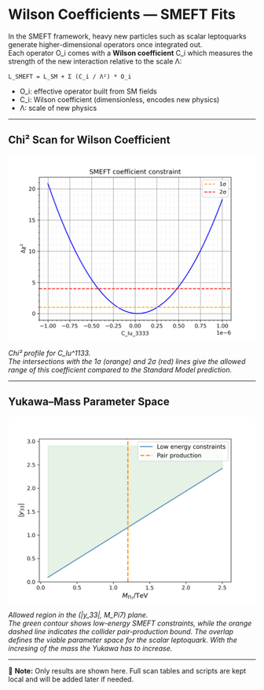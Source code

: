 # Wilson Coefficients — SMEFT Fits

In the SMEFT framework, heavy new particles such as scalar leptoquarks generate
higher-dimensional operators once integrated out.  
Each operator O_i comes with a **Wilson coefficient** C_i which measures
the strength of the new interaction relative to the scale Λ:

    L_SMEFT = L_SM + Σ (C_i / Λ²) * O_i

- O_i: effective operator built from SM fields  
- C_i: Wilson coefficient (dimensionless, encodes new physics)  
- Λ: scale of new physics  

---

## Chi² Scan for Wilson Coefficient

![C_lu_1133](Plots/C_lu_3333.png)

*Chi² profile for C_lu^1133.  
The intersections with the 1σ (orange) and 2σ (red) lines give the allowed range
of this coefficient compared to the Standard Model prediction.*

---

## Yukawa–Mass Parameter Space

![y33_vs_mass](Plots/C_lu_3333_yukawa.png)

*Allowed region in the (|y_33|, M_Pi7) plane.  
The green contour shows low-energy SMEFT constraints, while the orange dashed
line indicates the collider pair-production bound. The overlap defines the
viable parameter space for the scalar leptoquark. With the incresing of the mass the Yukawa has to increase.*

---

📌 **Note:** Only results are shown here. Full scan tables and scripts are
kept local and will be added later if needed.
